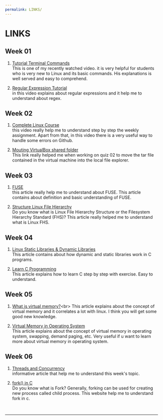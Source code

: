 ```yaml
---
permalink: LINKS/
---
```


# LINKS

## Week 01

1. [Tutorial Terminal Commands](https://youtu.be/CpTfQ-q6MPU)<br>
This is one of my recently watched video. it is very helpful for students who is very new to Linux and its basic commands. His explanations is well served and easy to comprehend.

2. [Regular Expression Tutorial](https://youtu.be/bgBWp9EIlMM)<br>
in this video explains about regular expressions and it help me to understand about regex.

## Week 02
1. [Complete Linux Course](https://youtu.be/wBp0Rb-ZJak)<br>
this video really help me to understand step by step the weekly assignment. Apart from that, in this video there is a very useful way to handle some errors on Github.

2. [Mouting VirtualBox shared folder](https://gist.github.com/estorgio/1d679f962e8209f8a9232f7593683265)<br>
This link really helped me when working on quiz 02 to move the tar file contained in the virtual machine into the local file explorer.

## Week 03
1. [FUSE](https://www.kernel.org/doc/html/latest/filesystems/fuse.html)<br>
this article really help me to understand about FUSE. This article contains about definition and basic understanding of FUSE.

2. [Structure Linux File Hierarchy](https://www.geeksforgeeks.org/linux-file-hierarchy-structure/)<br>
Do you know what is Linux File Hierarchy Structure or the Filesystem Hierarchy Standard (FHS)? This article really helped me to understand what is Linux FHS.

## Week 04
1. [Linux Static Libraries & Dynamic Libraries](https://medium.com/swlh/linux-basics-static-libraries-vs-dynamic-libraries-a7bcf8157779)<br>
This article contains about how dynamic and static libraries work in C programs.

2. [Learn C Programming](https://www.programiz.com/c-programming)<br>
This article explains how to learn C step by step with exercise. Easy to understand.

## Week 05

1. [What is virtual memory?](https://tldp.org/LDP/sag/html/vm-intro.html#:~:text=Linux%20supports%20virtual%20memory%2C%20that,be%20used%20for%20another%20purpose.)<br>
 This article explains about the concept of virtual memory and it correlates a lot with linux. I think you will get some good new knowledge.

2. [Virtual Memory in Operating System](https://www.geeksforgeeks.org/virtual-memory-in-operating-system/)<br>
This article explains about the concept of virtual memory in operating system, swapping, demand paging, etc. Very useful if u want to learn more about virtual memory in operating system.

## Week 06

1. [Threads and Concurrency](https://applied-programming.github.io/Operating-Systems-Notes/3-Threads-and-Concurrency/)<br>
informative article that help me to understand this week's topic.

2. [fork() in C](https://www.geeksforgeeks.org/fork-system-call/)<br>
Do you know what is Fork? Generally, forking can be used for creating new process called child process. This website help me to understand fork in c.



<br>
<hr>
